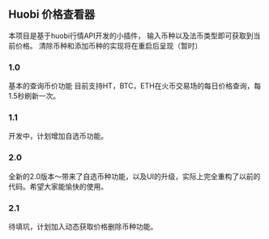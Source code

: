 Huobi 价格查看器
---
本项目是基于huobi行情API开发的小插件，
输入币种以及法币类型即可获取到当前价格。
清除币种和添加币种的实现将在重启后呈现（暂时）

### 1.0
基本的查询币价功能
目前支持HT，BTC，ETH在火币交易场的每日价格查询，每1.5秒刷新一次。

### 1.1
开发中，计划增加自选币功能。

### 2.0
全新的2.0版本～带来了自选币种功能，以及UI的升级，实际上完全重构了以前的代码。希望大家能愉快的使用。

### 2.1
待填坑，计划加入动态获取价格删除币种功能。
